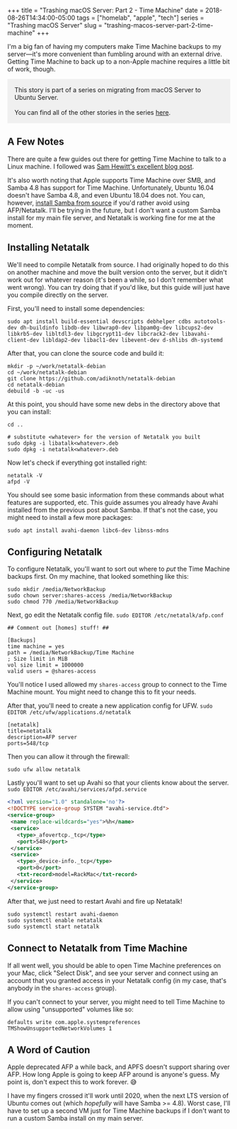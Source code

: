 +++
title = "Trashing macOS Server: Part 2 - Time Machine"
date = 2018-08-26T14:34:00-05:00
tags = ["homelab", "apple", "tech"]
series = "Trashing macOS Server"
slug = "trashing-macos-server-part-2-time-machine"
+++

I'm a big fan of having my computers make Time Machine backups to my server—it's more convenient than fumbling around with an external drive. Getting Time Machine to back up to a non-Apple machine requires a little bit of work, though.

<div style="background-color: #f0f0f0; padding: 16px; margin-bottom: 1.7em;">
    This story is part of a series on migrating from macOS Server to Ubuntu Server.
    <br /><br />
    You can find all of the other stories in the series <a href="/series/trashing-macos-server">here</a>.
</div>

## A Few Notes

There are quite a few guides out there for getting Time Machine to talk to a Linux machine. I followed was [Sam Hewitt's excellent blog post](https://samuelhewitt.com/blog/2015-09-12-debian-linux-server-mac-os-time-machine-backups-how-to).

It's also worth noting that Apple supports Time Machine over SMB, and Samba 4.8 has support for Time Machine. Unfortunately, Ubuntu 16.04 doesn't have Samba 4.8, and even Ubuntu 18.04 does not. You can, however, [install Samba from source](https://www.reddit.com/r/homelab/comments/83vkaz/howto_make_time_machine_backups_on_a_samba/) if you'd rather avoid using AFP/Netatalk. I'll be trying in the future, but I don't want a custom Samba install for my main file server, and Netatalk is working fine for me at the moment.

## Installing Netatalk

We'll need to compile Netatalk from source. I had originally hoped to do this on another machine and move the built version onto the server, but it didn't work out for whatever reason (it's been a while, so I don't remember what went wrong). You can try doing that if you'd like, but this guide will just have you compile directly on the server.

First, you'll need to install some dependencies:
```
sudo apt install build-essential devscripts debhelper cdbs autotools-dev dh-buildinfo libdb-dev libwrap0-dev libpam0g-dev libcups2-dev libkrb5-dev libltdl3-dev libgcrypt11-dev libcrack2-dev libavahi-client-dev libldap2-dev libacl1-dev libevent-dev d-shlibs dh-systemd
```

After that, you can clone the source code and build it:
```
mkdir -p ~/work/netatalk-debian
cd ~/work/netatalk-debian
git clone https://github.com/adiknoth/netatalk-debian
cd netatalk-debian
debuild -b -uc -us
```

At this point, you should have some new debs in the directory above that you can install:
```
cd ..

# substitute <whatever> for the version of Netatalk you built
sudo dpkg -i libatalk<whatever>.deb
sudo dpkg -i netatalk<whatever>.deb
```

Now let's check if everything got installed right:
```
netatalk -V
afpd -V
```

You should see some basic information from these commands about what features are supported, etc. This guide assumes you already have Avahi installed from the previous post about Samba. If that's not the case, you might need to install a few more packages:

```
sudo apt install avahi-daemon libc6-dev libnss-mdns
```

## Configuring Netatalk

To configure Netatalk, you'll want to sort out where to _put_ the Time Machine backups first. On my machine, that looked something like this:

```
sudo mkdir /media/NetworkBackup
sudo chown server:shares-access /media/NetworkBackup
sudo chmod 770 /media/NetworkBackup
```

Next, go edit the Netatalk config file.
`sudo EDITOR /etc/netatalk/afp.conf`
```
## Comment out [homes] stuff! ##

[Backups]
time machine = yes
path = /media/NetworkBackup/Time Machine
; Size limit in MiB
vol size limit = 1000000
valid users = @shares-access
```

You'll notice I used allowed my `shares-access` group to connect to the Time Machine mount. You might need to change this to fit your needs.

After that, you'll need to create a new application config for UFW.
`sudo EDITOR /etc/ufw/applications.d/netatalk`
```
[netatalk]
title=netatalk
description=AFP server
ports=548/tcp
```

Then you can allow it through the firewall:
```
sudo ufw allow netatalk
```

Lastly you'll want to set up Avahi so that your clients know about the server.
`sudo EDITOR /etc/avahi/services/afpd.service`
```xml
<?xml version="1.0" standalone='no'?>
<!DOCTYPE service-group SYSTEM "avahi-service.dtd">
<service-group>
 <name replace-wildcards="yes">%h</name>
 <service>
   <type>_afovertcp._tcp</type>
   <port>548</port>
 </service>
 <service>
   <type>_device-info._tcp</type>
   <port>0</port>
   <txt-record>model=RackMac</txt-record>
 </service>
</service-group>
```

After that, we just need to restart Avahi and fire up Netatalk!

```
sudo systemctl restart avahi-daemon
sudo systemctl enable netatalk
sudo systemctl start netatalk
```

## Connect to Netatalk from Time Machine

If all went well, you should be able to open Time Machine preferences on your Mac, click "Select Disk", and see your server and connect using an account that you granted access in your Netatalk config (in my case, that's anybody in the `shares-access` group).

If you can't connect to your server, you might need to tell Time Machine to allow using "unsupported" volumes like so:

```
defaults write com.apple.systempreferences TMShowUnsupportedNetworkVolumes 1
```

## A Word of Caution

Apple deprecated AFP a while back, and APFS doesn't support sharing over AFP. How long Apple is going to keep AFP around is anyone's guess. My point is, don't expect this to work forever. 😅

I have my fingers crossed it'll work until 2020, when the next LTS version of Ubuntu comes out (which _hopefully_ will have Samba >= 4.8). Worst case, I'll have to set up a second VM just for Time Machine backups if I don't want to run a custom Samba install on my main server.
